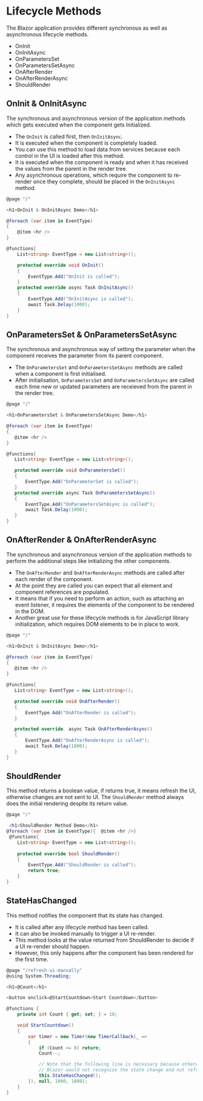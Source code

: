 # Lifecycle Methods

The Blazor application provides different synchronous as well as asynchronous lifecycle methods.

 - OnInit
 - OnInitAsync
 - OnParametersSet
 - OnParametersSetAsync
 - OnAfterRender
 - OnAfterRenderAsync
 - ShouldRender 
 
## OnInit & OnInitAsync

The synchronous and asynchronous version of the application methods which gets executed when the component gets Initialized. 

 - The `OnInit` is called first, then `OnInitAsync`. 
 - It is executed when the component is completely loaded. 
 - You can use this method to load data from services because each control in the UI is loaded after this method. 
 - It is executed when the component is ready and when it has received the values from the parent in the render tree.
 - Any asynchronous operations, which require the component to re-render once they complete, should be placed in the `OnInitAsync` method.
 
```csharp
@page "/"

<h1>OnInit & OnInitAsync Demo</h1>

@foreach (var item in EventType)
{
    @item <hr />
}

@functions{
    List<string> EventType = new List<string>();

    protected override void OnInit()
    {
        EventType.Add("OnInit is called");
    }
    protected override async Task OnInitAsync()
    { 
        EventType.Add("OnInitAsync is called");
        await Task.Delay(1000);          
    }
}
```

## OnParametersSet & OnParametersSetAsync

The synchronous and asynchronous way of setting the parameter when the component receives the parameter from its parent component.

 - The `OnParametersSet` and `OnParametersSetAsync` methods are called when a component is first initialised.
 - After initialisation, `OnParametersSet` and `OnParametersSetAsync` are called each time new or updated parameters are receieved from the parent in the render tree.

 ```csharp
@page "/"

<h1>OnParametersSet & OnParametersSetAsync Demo</h1>

@foreach (var item in EventType)
{
    @item <hr />
}

 @functions{
    List<string> EventType = new List<string>();
 
    protected override void OnParametersSet()
    {
        EventType.Add("OnParameterSet is called");
    }
    protected override async Task OnParametersSetAsync()
    {
        EventType.Add("OnParametersSetAsync is called");
        await Task.Delay(1000);         
    }
}
```

## OnAfterRender & OnAfterRenderAsync

The synchronous and asynchronous version of the application methods to perform the additional steps like initializing the other components.

 - The `OnAfterRender` and `OnAfterRenderAsync` methods are called after each render of the component. 
 - At the point they are called you can expect that all element and component references are populated.
 - It means that if you need to perform an action, such as attaching an event listener, it requires the elements of the component to be rendered in the DOM.  
 - Another great use for these lifecycle methods is for JavaScript library initialization, which requires DOM elements to be in place to work.

 ```csharp
@page "/"

<h1>OnInit & OnInitAsync Demo</h1>

@foreach (var item in EventType)
{
    @item <hr />
}

 @functions{
    List<string> EventType = new List<string>();

    protected override void OnAfterRender()
    {
        EventType.Add("OnAfterRender is called");
    }

    protected override  async Task OnAfterRenderAsync()
    {
        EventType.Add("OnAfterRenderAsync is called");
        await Task.Delay(1000);           
    }
}
```

## ShouldRender

This method returns a boolean value, if returns true, it means refresh the UI, otherwise changes are not sent to UI.
The `ShouldRender` method always does the initial rendering despite its return value.

```csharp
@page "/"

 <h1>ShouldRender Method Demo</h1>
@foreach (var item in EventType){  @item <hr />}
 @functions{
    List<string> EventType = new List<string>();
 
    protected override bool ShouldRender()
    {
        EventType.Add("ShouldRender is called");
        return true;
    }
}
```

## StateHasChanged

This method notifies the component that its state has changed.
 
 - It is called after any lifecycle method has been called. 
 - It can also be invoked manually to trigger a UI re-render.
 - This method looks at the value returned from ShouldRender to decide if a UI re-render should happen. 
 - However, this only happens after the component has been rendered for the first time.
 
```csharp
@page "/refresh-ui-manually"
@using System.Threading;

<h1>@Count</h1>

<button onclick=@StartCountdown>Start Countdown</button>

@functions {
    private int Count { get; set; } = 10;

    void StartCountdown()
    {
        var timer = new Timer(new TimerCallback(_ =>
        {
            if (Count <= 0) return;
            Count--;

            // Note that the following line is necessary because otherwise
            // Blazor would not recognize the state change and not refresh the UI
            this.StateHasChanged();
        }), null, 1000, 1000);
    }
}
```
